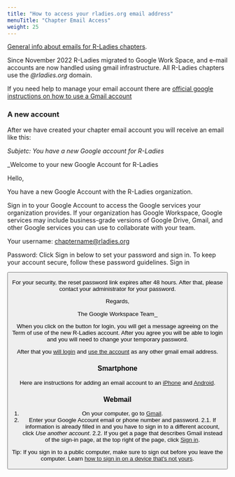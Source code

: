 ```yaml
---
title: "How to access your rladies.org email address"
menuTitle: "Chapter Email Access"
weight: 25
---
```


[General info about emails for R-Ladies chapters](/organization/tech/accounts/#e-mail).

Since November 2022 R-Ladies migrated to Google Work Space, and e-mail accounts are now handled using gmail infrastructure. 
All R-Ladies chapters use the _@rladies.org_ domain. 

If you need help to manage your email account there are [official google instructions on how to use a Gmail account](https://support.google.com/mail?sjid=12348347883239577326-SA#topic=3394212)

### A new account

After we have created your chapter email account you will receive an email like this:

_Subjetc: You have a new Google account for R-Ladies_

_Welcome to your new Google Account for R-Ladies

Hello,

You have a new Google Account with the R-Ladies organization.

Sign in to your Google Account to access the Google services your organization provides. 
If your organization has Google Workspace, Google services may include business-grade versions of 
Google Drive, Gmail, and other Google services you can use to collaborate with your team.

Your username: chaptername@rladies.org

Password: Click Sign in below to set your password and sign in. To keep your account secure, follow these password guidelines.
Sign in

<button with the link to login for the first time>

For your security, the reset password link expires after 48 hours. After that, please contact your administrator for your password.

Regards,

The Google Workspace Team_

When you click on the button for login, you will get a message agreeing on the Term of use of the
new R-Ladies account.  After you agree you will be able to login and you will need to change your temporary password.

After that you [will login](#webmail) and [use the account](https://support.google.com/mail?sjid=12348347883239577326-SA#topic=3394212) as any other gmail email address. 

### Smartphone

Here are instructions for adding an email account to an [iPhone](https://support.google.com/mail/topic/2467017?hl=en&ref_topic=2451730&sjid=12348347883239577326-SA) and [Android](https://support.google.com/mail/topic/2451697?hl=en&ref_topic=2451730&sjid=12348347883239577326-SA).

### Webmail

1. On your computer, go to [Gmail](https://mail.google.com/).
2. Enter your Google Account email or phone number and password.
	2.1. If information is already filled in and you have to sign in to a different account, click _Use another account_.
    2.2. If you get a page that describes Gmail instead of the sign-in page, at the top right of the page, click [Sign in](https://accounts.google.com/ServiceLogin?service=mail).

Tip: If you sign in to a public computer, make sure to sign out before you leave the computer. 
Learn [how to sign in on a device that's not yours](https://support.google.com/accounts/answer/2917834).
